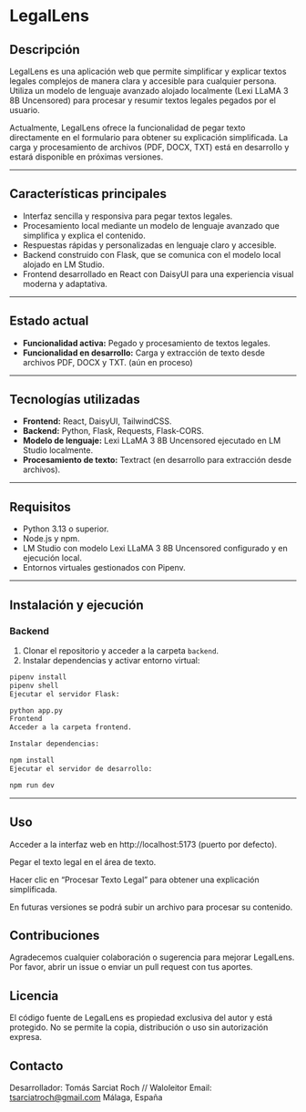 # LegalLens

## Descripción

LegalLens es una aplicación web que permite simplificar y explicar textos legales complejos de manera clara y accesible para cualquier persona. Utiliza un modelo de lenguaje avanzado alojado localmente (Lexi LLaMA 3 8B Uncensored) para procesar y resumir textos legales pegados por el usuario.

Actualmente, LegalLens ofrece la funcionalidad de pegar texto directamente en el formulario para obtener su explicación simplificada. La carga y procesamiento de archivos (PDF, DOCX, TXT) está en desarrollo y estará disponible en próximas versiones.

---

## Características principales

- Interfaz sencilla y responsiva para pegar textos legales.
- Procesamiento local mediante un modelo de lenguaje avanzado que simplifica y explica el contenido.
- Respuestas rápidas y personalizadas en lenguaje claro y accesible.
- Backend construido con Flask, que se comunica con el modelo local alojado en LM Studio.
- Frontend desarrollado en React con DaisyUI para una experiencia visual moderna y adaptativa.

---

## Estado actual

- **Funcionalidad activa:** Pegado y procesamiento de textos legales.
- **Funcionalidad en desarrollo:** Carga y extracción de texto desde archivos PDF, DOCX y TXT. (aún en proceso)

---

## Tecnologías utilizadas

- **Frontend:** React, DaisyUI, TailwindCSS.
- **Backend:** Python, Flask, Requests, Flask-CORS.
- **Modelo de lenguaje:** Lexi LLaMA 3 8B Uncensored ejecutado en LM Studio localmente.
- **Procesamiento de texto:** Textract (en desarrollo para extracción desde archivos).

---

## Requisitos

- Python 3.13 o superior.
- Node.js y npm.
- LM Studio con modelo Lexi LLaMA 3 8B Uncensored configurado y en ejecución local.
- Entornos virtuales gestionados con Pipenv.

---

## Instalación y ejecución

### Backend

1. Clonar el repositorio y acceder a la carpeta `backend`.
2. Instalar dependencias y activar entorno virtual:

```bash
pipenv install
pipenv shell
Ejecutar el servidor Flask:

python app.py
Frontend
Acceder a la carpeta frontend.

Instalar dependencias:

npm install
Ejecutar el servidor de desarrollo:

npm run dev

```
---

## Uso

Acceder a la interfaz web en http://localhost:5173 (puerto por defecto).

Pegar el texto legal en el área de texto.

Hacer clic en “Procesar Texto Legal” para obtener una explicación simplificada.

En futuras versiones se podrá subir un archivo para procesar su contenido.


## Contribuciones

Agradecemos cualquier colaboración o sugerencia para mejorar LegalLens.
Por favor, abrir un issue o enviar un pull request con tus aportes.


## Licencia

El código fuente de LegalLens es propiedad exclusiva del autor y está protegido.
No se permite la copia, distribución o uso sin autorización expresa.


## Contacto

Desarrollador: Tomás Sarciat Roch // Waloleitor
Email: tsarciatroch@gmail.com
Málaga, España
